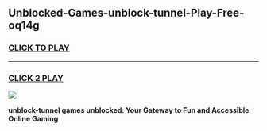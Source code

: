 
## Unblocked-Games-unblock-tunnel-Play-Free-oq14g
<h3>
<a href="https://premium76.site?title=unblock-tunnel&ref=23A">CLICK TO PLAY</a></h3>
<hr>

<h3>
<a href="https://premium76.site?title=unblock-tunnel&ref=23A">CLICK 2 PLAY</a>
  
</h3>

<a href="https://premium76.site?title=unblock-tunnel&ref=23A"><img src="https://clearcache.store/games.png"></a>


**unblock-tunnel games unblocked: Your Gateway to Fun and Accessible Online Gaming**
